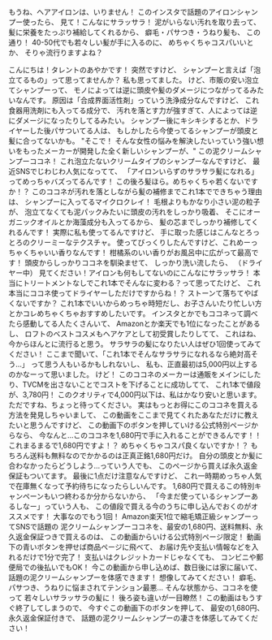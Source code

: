 もうね、ヘアアイロンは、いりません！
このインスタで話題のアイロンシャンプー使ったら、
見て！こんなにサラッサラ！
泥がいらない汚れを取り去って、
髪に栄養をたっぷり補給してくれるから、
癖毛・パサつき・うねり髪も、
この通り！
40-50代でも若々しい髪が手に入るのに、
めちゃくちゃコスパいいとか、
そりゃ流行りますよね？

こんにちは！タレントのあやかです！
突然ですけど、
シャンプーと言えば「泡立てるもの」って思ってませんか？
私も思ってました。
けど、市販の安い泡立てシャンプーって、
モノによっては逆に頭皮や髪のダメージにつながってるみたいなんです。
原因は「合成界面活性剤」っていう洗浄成分なんですけど、
これ食器用洗剤にも入ってる成分で、
汚れを落とす力が強すぎて、人によっては逆にダメージになったりしてるみたい。
シャンプー後にキシキシするとか、ドライヤーした後パサついてる人は、
もしかしたら今使ってるシャンプーが頭皮と髪に合ってないかも。
"そこで！
そんな女性の悩みを解決したいっていう強い想いをもったメーカーが開発した全く新しいシャンプーが、"
この泥クリームシャンプーココネ！
これ泡立たないクリームタイプのシャンプーなんですけど、
最近SNSでじわじわ人気になってて、
「アイロンいらずのサラサラ髪になれる」ってめっちゃバズってるんです！
この後ろ髪ほら。めちゃくちゃ若くないですか！？
このココネが汚れを落としながら髪の補修までこれ1本でできちゃう理由は、
シャンプーに入ってるマイクロクレイ！
毛根よりもかなり小さい泥の粒子が、
泡立てなくても泥パックみたいに頭皮の汚れをしっかり吸着、
そこにオーガニックオイルとか海藻成分も入ってるから、
髪の芯までしっかり補修してくれるんです！
実際に私も使ってるんですけど、
手に取った感じはこんなとろっとろのクリーミーなテクスチャ。
使ってびっくりしたんですけど、これめーっちゃくちゃいい香りなんです！
柑橘系のいい香りがお風呂中に広がって最高です！
頭皮からしっかりココネを馴染ませて、
しっかり洗い流したら、
（ドライヤー中）
見てください！アイロンも何もしてないのにこんなにサラッサラ！
本当にトリートメントなしでこれ1本でそんなに変わる？って思ってたけど、
これ本当にココネ使ってドライヤーしただけですからね！？
ストーンて落ちてやばくないですか？
これ1本でいいからめっちゃ時短だし、お子さんいたり忙しい方とかコレめちゃくちゃおすすめしたいです。
インスタとかでもココネって調べたら感動してる人たくさんいて、
Amazonとか楽天でも1位になったことがあるし、
ロフトのベストコスメもヘアケアとして初受賞したりしてて、
これはね、今からほんとに流行ると思う。
サラサラの髪になりたい人はぜひ1回使ってみてください！
ここまで聞いて、「これ1本でそんなサラサラになれるなら絶対高そう…」
って思う人もいるかもしれないし、
私も、正直最初は5,000円以上するのかなーって思いました。
けど！
このココネのメーカーは通販をメインにしたり、TVCMを出さないことでコストを下げることに成功してて、
これ1本で値段が、3,780円！
このクオリティで4,000円以下は、私はかなり安いと思います。
ただですね、ちょっと待ってください。
実はもっとお得にこのココネを買える方法を発見しちゃいまして、
この動画をここまで見てくれたあなただけに教えたいと思うんですけど、
この動画下のボタンを押していける公式特別ページからなら、
今なんと…このココネを1,680円で手に入れることができるんです！！
これまるまるで1,680円ですよ！？
めちゃくちゃコスパ良くないですか！？
もちろん送料も無料なのでかかるのは正真正銘1,680円だけ。
自分の頭皮とか髪に合わなかったらどうしよう…っていう人でも、
このページから買えば永久返金保証もついてます。
最後に1点だけ注意なんですけど、
これ一時期めっちゃ人気で在庫無くなって予約待ちになったらしいんです。
1,680円で買えるこの特別キャンペーンもいつ終わるか分からないから、
「今まだ使っているシャンプーあるしなー」っていう人も、
この値段で買える今のうちに申し込んでおくのがオススメです！
大事なのでもう1回！
Amazon楽天1位で縮毛矯正級シャンプーってSNSで話題の
泥クリームシャンプーココネを、最安の1,680円、送料無料、永久返金保証つきで買えるのは、
この動画からいける公式特別ページ限定！
動画下の青いボタンを押せば商品ページに飛べて、
お届け先や支払い情報などを入れるだけで1分で完了！
支払いはクレジットカードじゃなくても、
コンビニや郵便局での後払いでもOK！
今この動画から申し込めば、数日後には家に届いて、
話題の泥クリームシャンプーを体感できます！
想像してみてください！
癖毛、パサつき、うねりに悩まされてテンション最悪…
そんな状態から、ココネを使って
若々しいサラッサラの髪に！
後ろ姿も違いが一目瞭然！
この動画はもうすぐ終了してしまうので、
今すぐこの動画下のボタンを押して、
最安の1,680円、永久返金保証付きで、
話題の泥クリームシャンプーの凄さを体感してみてください！